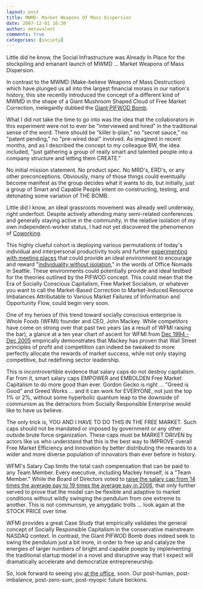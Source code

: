 ```yaml
---
layout: post
title: MWMD: Market Weapons Of Mass Dispersion
date: 2007-12-01 16:30
author: metavalent
comments: true
categories: [society]
---
```

Little did he know, the Social Infrastructure was Already In Place for the stockpiling and emanant launch of MWMD ... Market Weapons of Mass Dispersion.

In contrast to the MWMD (Make-believe Weapons of Mass Destruction) which have plunged us all into the largest financial morass in our nation's history, this site recently introduced the concept of a different kind of MWMD in the shape of a Giant Mushroom Shaped Cloud of Free Market Correction, inelegantly dubbed the <a href="http://metavalent.info/?p=623">Giant PIFWOD Bomb</a>.

What I did not take the time to go into was the idea that the collaborators in this experiment were not to ever be "interviewed and hired" in the traditional sense of the word. There should be "killer b-plan," no "secret sauce," no "patent pending," no "pre-wired deal" involved. As imagined in recent months, and as I described the concept to my colleague BW, the idea included, "just gathering a group of really smart and talented people into a company structure and letting them CREATE."

No initial mission statement. No product spec. No MRD's, ERD's, or any other preconceptions. Obviously, many of those things could eventually become manifest as the group decides what it wants to do, but initially, just a group of Smart and Capable People intent on constructing, testing, and detonating some variation of THE BOMB.

Little did I know, an ideal grassroots movement was already well underway, right underfoot. Despite actively attending many semi-related conferences and generally staying active in the community, in the relative isolation of my own independent-worker status, I had not yet discovered the phenomenon of <a href="http://blog.coworking.info/">Coworking</a>. 

This highly clueful cohort is deploying various permutations of today's individual and interpersonal productivity tools and further <a href="http://www.socialtext.net/open/index.cgi?coworking_space">experimenting with meeting places</a> that could provide an ideal environment to encourage and reward "<a href="http://officenomads.com/">individuality without isolation</a>," in the words of Office Nomads in Seattle. These environments could potentially provide and ideal testbed for the theories outlined by the PIFWOD concept. This could mean that the Era of Socially Conscious Capitalism, Free Market Socialism, or whatever you want to call the Market-Based Correction to Market-Induced Resource Imbalances Attributable to Various Market Failures of Information and Opportunity Flow, could begin very soon.

One of my heroes of this trend toward socially conscious enterprise is Whole Foods (WFMI) founder and CEO, John Mackey. While competitors have come on strong over that past two years (as a result of WFMI raising the bar), a glance at a ten year chart of ascent for WFMI from <a href="http://finance.google.com/finance?chdnp=1&amp;chdd=1&amp;chds=1&amp;chdv=1&amp;chvs=logarithmic&amp;chdeh=1&amp;chfdeh=0&amp;chdet=1134162000000&amp;chddm=1105236&amp;q=NASDAQ:WFMI">Dec 1994 - Dec 2005</a> empirically demonstrates that Mackey has proven that Wall Street principles of profit and competition can indeed be tweaked to more perfectly allocate the rewards of market success, while not only staying competitive, but redefining sector leadership.

This is incontrovertible evidence that salary caps do not destroy capitalism. Far from it, smart salary caps EMPOWER and EMBOLDEN Free Market Capitalism to do more good than ever. Gordon Gecko is right ... "Greed is Good" and Greed Works ... and it can work for EVERYONE, not just the top 1% or 2%, without some hyperbolic quantum leap to the downside of communism as the detractors from Socially Responsible Enterprise would like to have us believe.

The only trick is, YOU AND I HAVE TO DO THIS IN THE FREE MARKET. Such caps should not be mandated or imposed by government or any other outside brute force organization. These caps must be MARKET DRIVEN by actors like us who understand that this is the best way to IMPROVE overall Free Market Efficiency and Innovation by better distributing the rewards to a wider and more diverse population of innovators than ever before in history.

WFMI's Salary Cap limits the total cash compensation that can be paid to any Team Member. Every executive, including Mackey himself, is a "Team Member." While the Board of Directors voted to <a href="http://www.wholefoodsmarket.com/blogs/jm/archives/2006/11/compensation_at_1.html">raise the salary cap from 14 times the average pay to 19 times the average pay in 2006</a>, that only further served to prove that the model can be flexible and adaptive to market conditions without wildly swinging the pendulum from one extreme to another. This is not communism, ye amygdalic trolls ... look again at the STOCK PRICE over time.

WFMI provides a great Case Study that empirically validates the general concept of Socially Responsible Capitalism in the conservative mainstream NASDAQ context. In contrast, the Giant PIFWOD Bomb does indeed seek to swing the pendulum just a bit more, in order to free up and catalyze the energies of larger numbers of bright and capable poeple by implementing the traditional startup model in a novel and disruptive way that I expect will dramatically accelerate and democratize entrepreneurship. 

So, look forward to seeing you <a href="https://coworking.pbwiki.com/CoworkingPaloAlto">at the office</a>, soon. Our post-human, post-imbalance, post-zero-sum, post-myopic future beckons.

